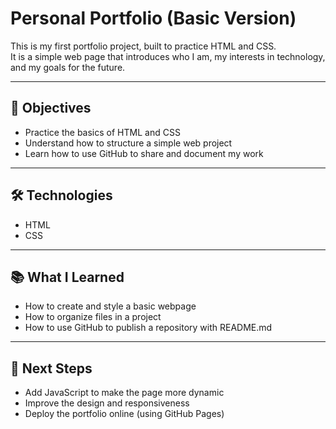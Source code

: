 # Personal Portfolio (Basic Version)

This is my first portfolio project, built to practice HTML and CSS.  
It is a simple web page that introduces who I am, my interests in technology, and my goals for the future.  

---

## 🎯 Objectives
- Practice the basics of HTML and CSS  
- Understand how to structure a simple web project  
- Learn how to use GitHub to share and document my work  

---

## 🛠️ Technologies
- HTML  
- CSS  

---

## 📚 What I Learned
- How to create and style a basic webpage  
- How to organize files in a project  
- How to use GitHub to publish a repository with README.md  

---

## 🚀 Next Steps
- Add JavaScript to make the page more dynamic  
- Improve the design and responsiveness  
- Deploy the portfolio online (using GitHub Pages)  
